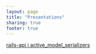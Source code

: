 ```yaml
---
layout: page
title: "Presentations"
sharing: true
footer: true
---
```


[rails-api i active_model_serializers](http://adamniedzielski.github.io/presentations/api-serializers)
